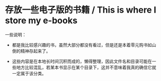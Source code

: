 # 存放一些电子版的书籍 / This is where I store my e-books

一些说明：

- 都是我比较感兴趣的书，虽然大部分都没有看过，但是还是本着零元购书如山倒的精神存起来了。

- 这些内容是在本地长时间沉积而成的，懒得整理，因此文件名和目录可能在一些地方比较混乱，若某本书显示在某个目录下，这并不意味着我真的确信它就一定属于该分类。
